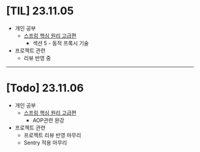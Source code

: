 # [TIL] 23.11.05
* 개인 공부
  * [스프링 핵심 원리 고급편](https://www.inflearn.com/course/%EC%8A%A4%ED%94%84%EB%A7%81-%ED%95%B5%EC%8B%AC-%EC%9B%90%EB%A6%AC-%EA%B3%A0%EA%B8%89%ED%8E%B8/dashboard)
    * 섹션 5 - 동적 프록시 기술
* 프로젝트 관련
  * 리뷰 반영 중
---

# [Todo] 23.11.06
* 개인 공부
  * [스프링 핵심 원리 고급편](https://www.inflearn.com/course/%EC%8A%A4%ED%94%84%EB%A7%81-%ED%95%B5%EC%8B%AC-%EC%9B%90%EB%A6%AC-%EA%B3%A0%EA%B8%89%ED%8E%B8/dashboard)
    * AOP관련 완강 
* 프로젝트 관련
  * 프로젝트 리뷰 반영 마무리
  * Sentry 적용 마무리


 